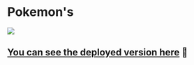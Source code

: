 # Pokemon's

![](https://media.giphy.com/media/10LKovKon8DENq/giphy.gif)

## [You can see the deployed version here](https://awesome-engelbart-ffe6d2.netlify.app/) 👋
